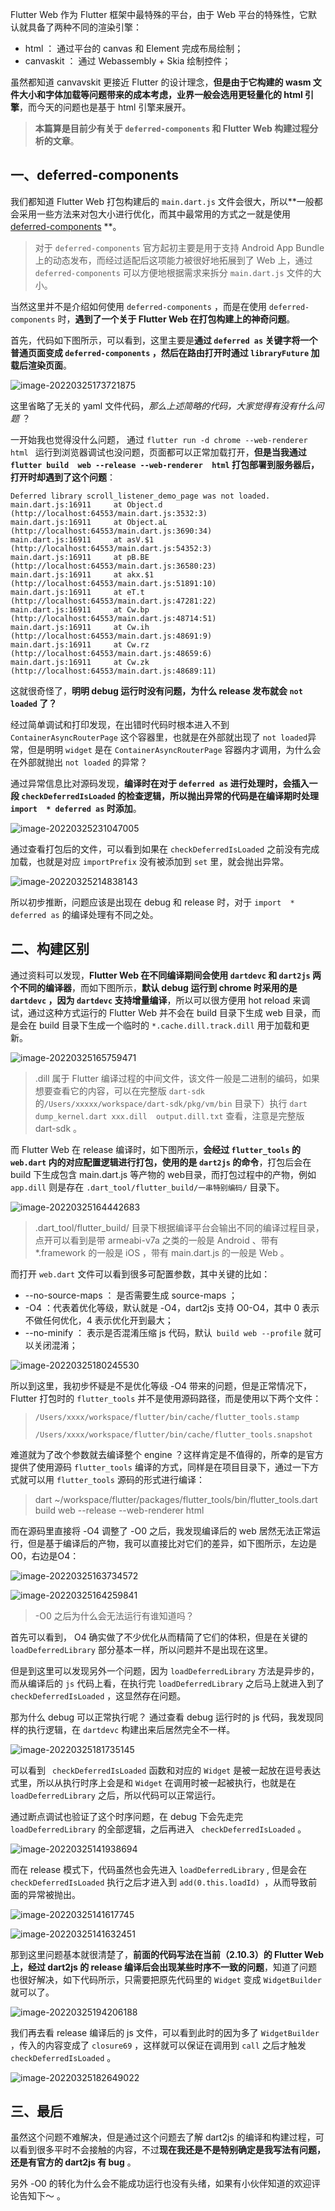 
Flutter Web 作为 Flutter 框架中最特殊的平台，由于 Web 平台的特殊性，它默认就具备了两种不同的渲染引擎：

- html ： 通过平台的 canvas 和 Element 完成布局绘制；
- canvaskit  ： 通过  Webassembly + Skia 绘制控件；

虽然都知道 canvavskit  更接近 Flutter 的设计理念，**但是由于它构建的 wasm 文件大小和字体加载等问题带来的成本考虑，业界一般会选用更轻量化的 html 引擎**，而今天的问题也是基于 html 引擎来展开。

> **本篇算是目前少有关于 `deferred-components` 和 Flutter Web 构建过程分析的文章**。

## 一、deferred-components

我们都知道 Flutter Web 打包构建后的 `main.dart.js` 文件会很大，所以**一般都会采用一些方法来对包大小进行优化，而其中最常用的方式之一就是使用  [deferred-components](https://docs.flutter.dev/perf/deferred-components) **。

> 对于 `deferred-components` 官方起初主要是用于支持 Android App Bundle 上的动态发布，而经过适配后这项能力被很好地拓展到了 Web 上，通过 `deferred-components` 可以方便地根据需求来拆分  `main.dart.js` 文件的大小。

当然这里并不是介绍如何使用  `deferred-components`  ，而是在使用  `deferred-components`  时，**遇到了一个关于 Flutter Web 在打包构建上的神奇问题**。

首先，代码如下图所示，可以看到，这里主要是**通过 `deferred as`  关键字将一个普通页面变成  `deferred-components`   ，然后在路由打开时通过 `libraryFuture` 加载后渲染页面**。

![image-20220325173721875](http://img.cdn.guoshuyu.cn/20220328_Flutter-WP/image1)

这里省略了无关的 yaml 文件代码，*那么上述简略的代码，大家觉得有没有什么问题* ？

一开始我也觉得没什么问题， 通过 `flutter run -d chrome --web-renderer html `  运行到浏览器调试也没问题，页面都可以正常加载打开，**但是当我通过 ` flutter build  web --release --web-renderer  html` 打包部署到服务器后，打开时却遇到了这个问题**：

```
Deferred library scroll_listener_demo_page was not loaded.
main.dart.js:16911     at Object.d (http://localhost:64553/main.dart.js:3532:3)
main.dart.js:16911     at Object.aL (http://localhost:64553/main.dart.js:3690:34)
main.dart.js:16911     at asV.$1 (http://localhost:64553/main.dart.js:54352:3)
main.dart.js:16911     at pB.BE (http://localhost:64553/main.dart.js:36580:23)
main.dart.js:16911     at akx.$1 (http://localhost:64553/main.dart.js:51891:10)
main.dart.js:16911     at eT.t (http://localhost:64553/main.dart.js:47281:22)
main.dart.js:16911     at Cw.bp (http://localhost:64553/main.dart.js:48714:51)
main.dart.js:16911     at Cw.ih (http://localhost:64553/main.dart.js:48691:9)
main.dart.js:16911     at Cw.rz (http://localhost:64553/main.dart.js:48659:6)
main.dart.js:16911     at Cw.zk (http://localhost:64553/main.dart.js:48689:11)
```

这就很奇怪了，**明明 debug 运行时没有问题，为什么 release 发布就会 `not loaded` 了？**

经过简单调试和打印发现，在出错时代码时根本进入不到  `ContainerAsyncRouterPage`  这个容器里，也就是在外部就出现了 `not loaded`异常，但是明明 `widget` 是在 `ContainerAsyncRouterPage`  容器内才调用，为什么会在外部就抛出 `not loaded` 的异常？

通过异常信息比对源码发现，**编译时在对于 `deferred as`  进行处理时，会插入一段 `checkDeferredIsLoaded` 的检查逻辑，所以抛出异常的代码是在编译期时处理  `import  * deferred as`  时添加**。



![image-20220325231047005](http://img.cdn.guoshuyu.cn/20220328_Flutter-WP/image2)

通过查看打包后的文件，可以看到如果在  `checkDeferredIsLoaded`  之前没有完成加载，也就是对应 `importPrefix` 没有被添加到 `set` 里，就会抛出异常。

![image-20220325214838143](http://img.cdn.guoshuyu.cn/20220328_Flutter-WP/image3)

所以初步推断，问题应该是出现在 debug 和 release  时，对于   `import  * deferred as`    的编译处理有不同之处。

## 二、构建区别

通过资料可以发现，**Flutter  Web 在不同编译期间会使用 `dartdevc` 和 `dart2js` 两个不同的编译器**，而如下图所示，**默认 debug 运行到 chrome 时采用的是 `dartdevc` ，因为 `dartdevc`  支持增量编译**，所以可以很方便用 hot reload 来调试，通过这种方式运行的 Flutter Web 并不会在 build 目录下生成 web 目录，而是会在 build 目录下生成一个临时的 `*.cache.dill.track.dill` 用于加载和更新。

![image-20220325165759471](http://img.cdn.guoshuyu.cn/20220328_Flutter-WP/image4)

> .dill 属于 Flutter 编译过程的中间文件，该文件一般是二进制的编码，如果想要查看它的内容，可以在完整版 `dart-sdk` 的`/Users/xxxxx/workspace/dart-sdk/pkg/vm/bin` 目录下）执行 `dart dump_kernel.dart xxx.dill  output.dill.txt` 查看，注意是完整版 dart-sdk 。

而 Flutter  Web 在 release 编译时，如下图所示，**会经过 `flutter_tools` 的  `web.dart` 内的对应配置逻辑进行打包，使用的是 `dart2js` 的命令**，打包后会在 build 下生成包含 main.dart.js 等产物的 web目录，而打包过程中的产物，例如 `app.dill`  则是存在 `.dart_tool/flutter_build/一串特别编码/` 目录下。

![image-20220325164442683](http://img.cdn.guoshuyu.cn/20220328_Flutter-WP/image5)

> .dart_tool/flutter_build/ 目录下根据编译平台会输出不同的编译过程目录，点开可以看到是带 armeabi-v7a 之类的一般是 Android 、带有 *.framework  的一般是 iOS ，带有 main.dart.js  的一般是 Web 。

而打开 `web.dart` 文件可以看到很多可配置参数，其中关键的比如：

- --no-source-maps ： 是否需要生成 source-maps ；
- -O4 ：代表着优化等级，默认就是 -O4，dart2js 支持 O0-O4，其中 0 表示不做任何优化，4 表示优化开到最大；
- --no-minify ： 表示是否混淆压缩 js 代码，默认` build web --profile` 就可以关闭混淆；

![image-20220325180245530](http://img.cdn.guoshuyu.cn/20220328_Flutter-WP/image6)

所以到这里，我初步怀疑是不是优化等级 -O4 带来的问题，但是正常情况下，Flutter  打包时的 `flutter_tools` 并不是使用源码路径，而是使用以下两个文件：

> `/Users/xxxx/workspace/flutter/bin/cache/flutter_tools.stamp`
>
> `/Users/xxxx/workspace/flutter/bin/cache/flutter_tools.snapshot`

难道就为了改个参数就去编译整个 engine ？这样肯定是不值得的，所幸的是官方提供了使用源码 `flutter_tools` 编译的方式，同样是在项目目录下，通过一下方式就可以用 `flutter_tools`  源码的形式进行编译：

> dart ~/workspace/flutter/packages/flutter_tools/bin/flutter_tools.dart  build web --release --web-renderer html

而在源码里直接将 -O4 调整了 -O0 之后，我发现编译后的 web 居然无法正常运行，但是基于编译后的产物，我可以直接比对它们的差异，如下图所示，左边是 O0，右边是O4：

![image-20220325163734572](http://img.cdn.guoshuyu.cn/20220328_Flutter-WP/image7)

![image-20220325164259841](http://img.cdn.guoshuyu.cn/20220328_Flutter-WP/image8)

>  -O0 之后为什么会无法运行有谁知道吗？

首先可以看到， O4 确实做了不少优化从而精简了它们的体积，但是在关键的 `loadDeferredLibrary` 部分基本一样，所以问题并不是出现在这里。

但是到这里可以发现另外一个问题，因为 `loadDeferredLibrary`  方法是异步的，而从编译后的 `js` 代码上看，在执行完  `loadDeferredLibrary`   之后马上就进入到了` checkDeferredIsLoaded` ，这显然存在问题。

那为什么 debug 可以正常执行呢？ 通过查看 debug 运行时的 js 代码，我发现同样的执行逻辑，在   `dartdevc`  构建出来后居然完全不一样。

![image-20220325181735145](http://img.cdn.guoshuyu.cn/20220328_Flutter-WP/image9)

可以看到 ` checkDeferredIsLoaded`  函数和对应的 `Widget` 是被一起放在逗号表达式里，所以从执行时序上会是和 `Widget` 在调用时被一起被执行，也就是在   `loadDeferredLibrary`    之后，所以代码可以正常运行。

通过断点调试也验证了这个时序问题，在 debug 下会先走完 `loadDeferredLibrary`   的全部逻辑，之后再进入   ` checkDeferredIsLoaded`  。

![image-20220325141938694](http://img.cdn.guoshuyu.cn/20220328_Flutter-WP/image10)



而在 release 模式下，代码虽然也会先进入  `loadDeferredLibrary` , 但是会在 ` checkDeferredIsLoaded`  执行之后才进入到 `add(0.this.loadId) `，从而导致前面的异常被抛出。



![image-20220325141617745](http://img.cdn.guoshuyu.cn/20220328_Flutter-WP/image11)

![image-20220325141632451](http://img.cdn.guoshuyu.cn/20220328_Flutter-WP/image12)

那到这里问题基本就很清楚了，**前面的代码写法在当前（2.10.3）的 Flutter Web 上，经过 dart2js 的 release 编译后会出现某些时序不一致的问题**，知道了问题也很好解决，如下代码所示，只需要把原先代码里的 `Widget` 变成 `WidgetBuilder` 就可以了。

![image-20220325194206188](http://img.cdn.guoshuyu.cn/20220328_Flutter-WP/image13)

我们再去看 release 编译后的 js 文件，可以看到此时的因为多了 `WidgetBuilder` ，传入的内容变成了 `closure69` ，这样就可以保证在调用到 `call` 之后才触发` checkDeferredIsLoaded` 。

![image-20220325182649022](http://img.cdn.guoshuyu.cn/20220328_Flutter-WP/image14)



## 三、最后

虽然这个问题不难解决，但是通过这个问题去了解 dart2js 的编译和构建过程，可以看到很多平时不会接触的内容，不过**现在我还是不是特别确定是我写法有问题，还是有官方的 dart2js 有 bug** 。

另外 -O0 的转化为什么会不能成功运行也没有头绪，如果有小伙伴知道的欢迎评论告知下～ 。